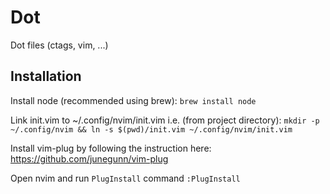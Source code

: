 Dot
===

Dot files (ctags, vim, ...)

## Installation

Install node (recommended using brew):
`brew install node`

Link init.vim to ~/.config/nvim/init.vim i.e. (from project directory):
`mkdir -p ~/.config/nvim && ln -s $(pwd)/init.vim ~/.config/nvim/init.vim`

Install vim-plug by following the instruction here:
https://github.com/junegunn/vim-plug

Open nvim and run `PlugInstall` command
`:PlugInstall`

